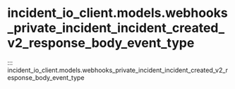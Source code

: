 # incident_io_client.models.webhooks_private_incident_incident_created_v2_response_body_event_type

::: incident_io_client.models.webhooks_private_incident_incident_created_v2_response_body_event_type
